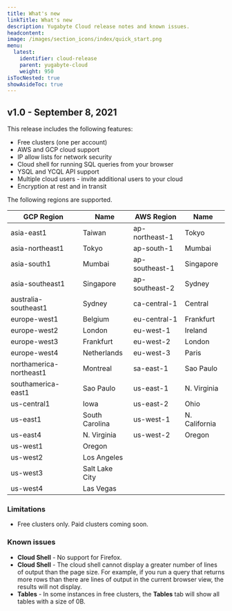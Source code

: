 ```yaml
---
title: What's new
linkTitle: What's new
description: Yugabyte Cloud release notes and known issues.
headcontent:
image: /images/section_icons/index/quick_start.png
menu:
  latest:
    identifier: cloud-release
    parent: yugabyte-cloud
    weight: 950
isTocNested: true
showAsideToc: true
---
```


## v1.0 - September 8, 2021

This release includes the following features:

- Free clusters (one per account)
- AWS and GCP cloud support
- IP allow lists for network security 
- Cloud shell for running SQL queries from your browser
- YSQL and YCQL API support
- Multiple cloud users - invite additional users to your cloud
- Encryption at rest and in transit

The following regions are supported.

|         GCP Region      |  Name          | AWS Region     |  Name |
|-------------------------|----------------|----------------|----------------|
| asia-east1              | Taiwan         | ap-northeast-1 | Tokyo |
| asia-northeast1         | Tokyo          | ap-south-1     | Mumbai |
| asia-south1             | Mumbai         | ap-southeast-1 | Singapore |
| asia-southeast1         | Singapore      | ap-southeast-2 | Sydney |
| australia-southeast1    | Sydney         | ca-central-1   | Central |
| europe-west1            | Belgium        | eu-central-1   | Frankfurt |
| europe-west2            | London         | eu-west-1      | Ireland |
| europe-west3            | Frankfurt      | eu-west-2      | London |
| europe-west4            | Netherlands    | eu-west-3      | Paris |
| northamerica-northeast1 | Montreal       | sa-east-1      | Sao Paulo |
| southamerica-east1      | Sao Paulo      | us-east-1      | N. Virginia |
| us-central1             | Iowa           | us-east-2      | Ohio |
| us-east1                | South Carolina | us-west-1      | N. California |
| us-east4                | N. Virginia    | us-west-2      | Oregon |
| us-west1                | Oregon         | | |
| us-west2                | Los Angeles    | | |
| us-west3                | Salt Lake City | | |
| us-west4                | Las Vegas      | | |

### Limitations

- Free clusters only. Paid clusters coming soon.

### Known issues

- **Cloud Shell** - No support for Firefox.
- **Cloud Shell** - The cloud shell cannot display a greater number of lines of output than the page size. For example, if you run a query that returns more rows than there are lines of output in the current browser view, the results will not display.
- **Tables** - In some instances in free clusters, the **Tables** tab will show all tables with a size of 0B.
